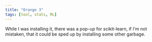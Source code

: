 ```yaml
---
title: "Orange 3"
tags: [tool, stats, ML]
---
```


While I was installing it, there was a pop-up for scikit-learn, if I'm not mistaken, that it could be sped up by installing some other garbage.
